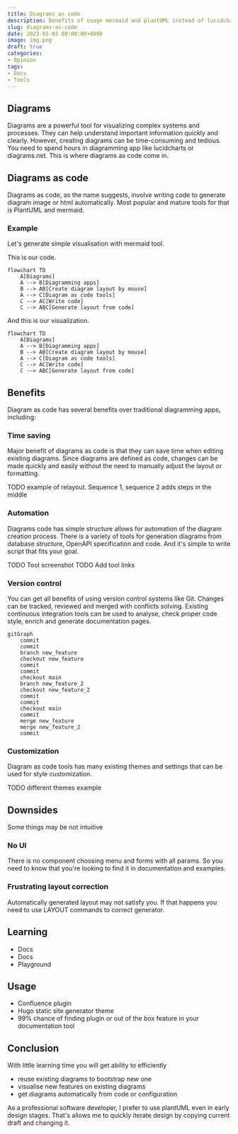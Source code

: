 ```yaml
---
title: Diagrams as code
description: Benefits of usage mermaid and plantUML instead of lucidchart, diagrams.net and over apps
slug: diagrams-as-code
date: 2023-01-03 00:00:00+0000
image: img.png
draft: true
categories:
- Opinion
tags:
- Docs
- Tools
---
```


## Diagrams

Diagrams are a powerful tool for visualizing complex systems and processes.
They can help understand important information quickly and clearly.
However, creating diagrams can be time-consuming and tedious. You need to spend hours in diagramming app like lucidcharts or diagrams.net.
This is where diagrams as code come in.

## Diagrams as code

Diagrams as code, as the name suggests, involve writing code to generate diagram image or html automatically.
Most popular and mature tools for that is PlantUML and mermaid.

### Example

Let's generate simple visualisation with mermaid tool.

This is our code.
```
flowchart TD
    A[Diagrams]
    A --> B[Diagramming apps]
    B --> AB[Create diagram layout by mouse]
    A --> C[Diagram as code tools]
    C --> AC[Write code]
    C --> ABC[Generate layout from code]
```

And this is our visualization. 
```mermaid
flowchart TD
    A[Diagrams]
    A --> B[Diagramming apps]
    B --> AB[Create diagram layout by mouse]
    A --> C[Diagram as code tools]
    C --> AC[Write code]
    C --> ABC[Generate layout from code]
```

## Benefits

Diagram as code has several benefits over traditional diagramming apps, including:

### Time saving

Major benefit of diagrams as code is that they can save time when editing existing diagrams.
Since diagrams are defined as code, changes can be made quickly and easily without the need to manually adjust the layout or formatting.

TODO example of relayout. Sequence 1, sequence 2 adds steps in the middle

### Automation

Diagrams code has simple structure allows for automation of the diagram creation process.
There is a variety of tools for generation diagrams from database structure, OpenAPI specification and code.
And it's simple to write script that fits your goal.

TODO Tool screenshot
TODO Add tool links

### Version control

You can get all benefits of using version control systems like Git. 
Changes can be tracked, reviewed and merged with conflicts solving.
Existing continuous integration tools can be used to analyse, check proper code style, enrich and generate documentation pages.

```mermaid
gitGraph
    commit
    commit
    branch new_feature
    checkout new_feature
    commit
    commit
    checkout main
    branch new_feature_2
    checkout new_feature_2
    commit
    commit
    checkout main
    commit
    merge new_feature
    merge new_feature_2
    commit
```

### Customization

Diagram as code tools has many existing themes and settings that can be used for style customization.

TODO different themes example

## Downsides

Some things may be not intuitive

### No UI

There is no component choosing menu and forms with all params.
So you need to know that you're looking to find it in documentation and examples.

### Frustrating layout correction

Automatically generated layout may not satisfy you. 
If that happens you need to use LAYOUT commands to correct generator.

## Learning

- Docs
- Docs
- Playground

## Usage

- Confluence plugin
- Hugo static site generator theme
- 99% chance of finding plugin or out of the box feature in your documentation tool

## Conclusion

With little learning time you will get ability to efficiently
- reuse existing diagrams to bootstrap new one
- visualise new features on existing diagrams
- get diagrams automatically from code or configuration

As a professional software developer, I prefer to use plantUML even in early design stages.
That's allows me to quickly iterate design by copying current draft and changing it.